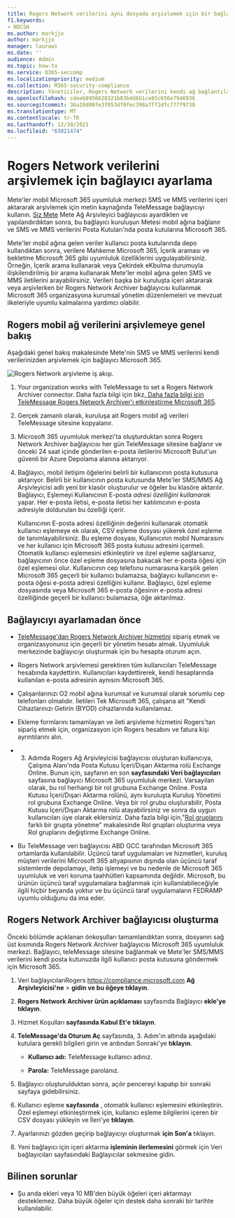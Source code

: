 ```yaml
---
title: Rogers Network verilerini aynı dosyada arşivlemek için bir bağlayıcı Microsoft 365
f1.keywords:
- NOCSH
ms.author: markjjo
author: markjjo
manager: laurawi
ms.date: ''
audience: Admin
ms.topic: how-to
ms.service: O365-seccomp
ms.localizationpriority: medium
ms.collection: M365-security-compliance
description: Yöneticiler, Rogers Network verilerini kendi ağ bağlantılarında içeri aktaracak ve arşivacak bir TeleMessage Microsoft 365. Bu, üçüncü taraf veri kaynaklarından verileri Microsoft 365'te arşivlemenize olanak sağlar ve böylece yasal saklama, içerik araması ve bekletme ilkeleri gibi uyumluluk özelliklerini kullanarak kuruluş üçüncü taraf verilerini yönetebilirsiniz.
ms.openlocfilehash: cdeeb8956620321b83bdd6b1ce85c656e7946936
ms.sourcegitcommit: 36a19d80fe3f053df0fec398a7ff2dfc777f9730
ms.translationtype: MT
ms.contentlocale: tr-TR
ms.lasthandoff: 12/30/2021
ms.locfileid: "63021474"
---
```

# <a name="set-up-a-connector-to-archive-rogers-network-data"></a>Rogers Network verilerini arşivlemek için bağlayıcı ayarlama

Mete'ler mobil Microsoft 365 uyumluluk merkezi SMS ve MMS verilerini içeri aktararak arşivlemek için metin kaynağında TeleMessage bağlayıcıyı kullanın. [Siz Mete](https://www.telemessage.com/mobile-archiver/network-archiver/rogers/) Mete Ağ Arşivleyici bağlayıcısı ayardikten ve yapılandırdıktan sonra, bu bağlayıcı kuruluşun Metesi mobil ağına bağlanır ve SMS ve MMS verilerini Posta Kutuları'nda posta kutularına Microsoft 365.

Mete'ler mobil ağına gelen veriler kullanıcı posta kutularında depo kullandıktan sonra, verilere Mahkeme Microsoft 365, İçerik araması ve bekletme Microsoft 365 gibi uyumluluk özelliklerini uygulayabilirsiniz. Örneğin, İçerik arama kullanarak veya Çekirdek eKbulma durumuyla ilişkilendirilmiş bir arama kullanarak Mete'ler mobil ağına gelen SMS ve MMS iletilerini arayabilirsiniz. Verileri başka bir kuruluşta içeri aktararak veya arşivlerken bir Rogers Network Archiver bağlayıcısı kullanmak Microsoft 365 organizasyona kurumsal yönetim düzenlemeleri ve mevzuat ilkeleriyle uyumlu kalmalarına yardımcı olabilir.

## <a name="overview-of-archiving-rogers-mobile-network-data"></a>Rogers mobil ağ verilerini arşivlemeye genel bakış

Aşağıdaki genel bakış makalesinde Mete'nin SMS ve MMS verilerini kendi verilerinizden arşivlemek için bağlayıcı Microsoft 365.

![Rogers Network arşivleme iş akışı.](../media/RogersNetworkConnectorWorkflow.png)

1. Your organization works with TeleMessage to set a Rogers Network Archiver connector. Daha fazla bilgi için bkz[. Daha fazla bilgi için TeleMessage Rogers Network Archiver'ı etkinleştirme Microsoft 365](https://www.telemessage.com/microsoft-365-activation-for-the-rogers-network-archiver/).

2. Gerçek zamanlı olarak, kuruluşa ait Rogers mobil ağ verileri TeleMessage sitesine kopyalanır.

3. Microsoft 365 uyumluluk merkezi'ta oluşturduktan sonra Rogers Network Archiver bağlayıcısı her gün TeleMessage sitesine bağlanır ve önceki 24 saat içinde gönderilen e-posta iletilerini Microsoft Bulut'un güvenli bir Azure Depolama alanına aktarıyor.

4. Bağlayıcı, mobil iletişim öğelerini belirli bir kullanıcının posta kutusuna aktarıyor. Belirli bir kullanıcının posta kutusunda Mete'ler SMS/MMS Ağ Arşivleyicisi adlı yeni bir klasör oluşturulur ve öğeler bu klasöre aktarılır. Bağlayıcı, Eşlemeyi Kullanıcının E-posta *adresi özelliğini kullanarak* yapar. Her e-posta iletisi, e-posta iletisi her katılımcının e-posta adresiyle doldurulan bu özelliği içerir.

   Kullanıcının E-posta adresi özelliğinin değerini kullanarak otomatik kullanıcı  eşlemeye ek olarak, CSV eşleme dosyası yükerek özel eşleme de tanımlayabilirsiniz. Bu eşleme dosyası, Kullanıcının mobil Numarasını ve her kullanıcı için Microsoft 365 posta kutusu adresini içermeli. Otomatik kullanıcı eşlemesini etkinleştirir ve özel eşleme sağlarsanız, bağlayıcının önce özel eşleme dosyasına bakacak her e-posta öğesi için özel eşlemesi olur. Kullanıcının cep telefonu numarasına karşılık gelen Microsoft 365 geçerli bir kullanıcı bulamazsa, bağlayıcı kullanıcının e-posta öğesi e-posta adresi özelliğini kullanır. Bağlayıcı, özel eşleme dosyasında veya Microsoft 365 e-posta öğesinin e-posta adresi özelliğinde geçerli bir kullanıcı bulamazsa, öğe aktarılmaz.

## <a name="before-you-set-up-a-connector"></a>Bağlayıcıyı ayarlamadan önce

- [TeleMessage'dan Rogers Network Archiver hizmetini](https://www.telemessage.com/mobile-archiver/order-mobile-archiver-for-o365/) sipariş etmek ve organizasyonunız için geçerli bir yönetim hesabı almak. Uyumluluk merkezinde bağlayıcıyı  oluşturmak için bu hesapta oturum açın.

- Rogers Network arşivlemesi gerektiren tüm kullanıcıları TeleMessage hesabında kaydettirin. Kullanıcıları kaydettirerek, kendi hesaplarında kullanılan e-posta adresinin aynısını Microsoft 365.

- Çalışanlarınızı O2 mobil ağına kurumsal ve kurumsal olarak sorumlu cep telefonları olmalıdır. İletileri Tek Microsoft 365, çalışana ait "Kendi Cihazlarınızı Getirin (BYOD) cihazlarında kullanılamaz.

- Ekleme formlarını tamamlayan ve ileti arşivleme hizmetini Rogers'tan sipariş etmek için, organizasyon için Rogers hesabını ve fatura kişi ayrıntılarını alın.

- 3. Adımda Rogers Ağ Arşivleyicisi bağlayıcısı oluşturan kullanıcıya, Çalışma Alanı'nda Posta Kutusu İçeri/Dışarı Aktarma rolü Exchange Online. Bunun için, sayfanın en son **sayfasındaki Veri bağlayıcıları** sayfasına bağlayıcı Microsoft 365 uyumluluk merkezi. Varsayılan olarak, bu rol herhangi bir rol grubuna Exchange Online. Posta Kutusu İçeri/Dışarı Aktarma rolünü, aynı kuruluşta Kuruluş Yönetimi rol grubuna Exchange Online. Veya bir rol grubu oluşturabilir, Posta Kutusu İçeri/Dışarı Aktarma rolü atayabilirsiniz ve sonra da uygun kullanıcıları üye olarak  eklersiniz. Daha fazla bilgi için,"[Rol gruplarını](/Exchange/permissions-exo/role-groups#create-role-groups) farklı bir [](/Exchange/permissions-exo/role-groups#modify-role-groups) grupta yönetme" makalesinde Rol grupları oluşturma veya Rol gruplarını değiştirme Exchange Online.

- Bu TeleMessage veri bağlayıcısı ABD GCC tarafından Microsoft 365 ortamlarda kullanılabilir. Üçüncü taraf uygulamaları ve hizmetleri, kuruluş müşteri verilerini Microsoft 365 altyapısının dışında olan üçüncü taraf sistemlerde depolamayı, iletip işlemeyi ve bu nedenle de Microsoft 365 uyumluluk ve veri koruma taahhütleri kapsamında değildir. Microsoft, bu ürünün üçüncü taraf uygulamalara bağlanmak için kullanılabileceğiyle ilgili hiçbir beyanda yoktur ve bu üçüncü taraf uygulamaların FEDRAMP uyumlu olduğunu da ima eder.

## <a name="create-a-rogers-network-archiver-connector"></a>Rogers Network Archiver bağlayıcısı oluşturma

Önceki bölümde açıklanan önkoşulları tamamlandıktan sonra, dosyanın sağ üst kısmında Rogers Network Archiver bağlayıcısı Microsoft 365 uyumluluk merkezi. Bağlayıcı, teleMessage sitesine bağlanmak ve Mete'ler SMS/MMS verilerini kendi posta kutunuzda ilgili kullanıcı posta kutusuna göndermek için Microsoft 365.

1. Veri bağlayıcılarıRogers <https://compliance.microsoft.com> **Ağ Arşivleyicisi'ne** >  **gidin ve bu öğeye tıklayın**.

2. **Rogers Network Archiver ürün açıklaması** sayfasında Bağlayıcı **ekle'ye tıklayın**.

3. Hizmet Koşulları **sayfasında Kabul Et'e** **tıklayın**.

4. **TeleMessage'da Oturum Aç** sayfasında, 3. Adım'ın altında aşağıdaki kutulara gerekli bilgileri girin ve ardından Sonraki'ye **tıklayın**.

    - **Kullanıcı adı:** TeleMessage kullanıcı adınız.

    - **Parola:** TeleMessage parolanız.

5. Bağlayıcı oluşturulduktan sonra, açılır pencereyi kapatıp bir sonraki sayfaya gidebilirsiniz.

6. Kullanıcı eşleme **sayfasında** , otomatik kullanıcı eşlemesini etkinleştirin. Özel eşlemeyi etkinleştirmek için, kullanıcı eşleme bilgilerini içeren bir CSV dosyası yükleyin ve İleri'ye **tıklayın**.

7. Ayarlarınızı gözden geçirip bağlayıcıyı oluşturmak **için Son'a** tıklayın.

8. Yeni bağlayıcı için içeri aktarma **işleminin ilerlemesini** görmek için Veri bağlayıcıları sayfasındaki Bağlayıcılar sekmesine gidin.

## <a name="known-issues"></a>Bilinen sorunlar

- Şu anda ekleri veya 10 MB'den büyük öğeleri içeri aktarmayı desteklemez. Daha büyük öğeler için destek daha sonraki bir tarihte kullanılabilir.
